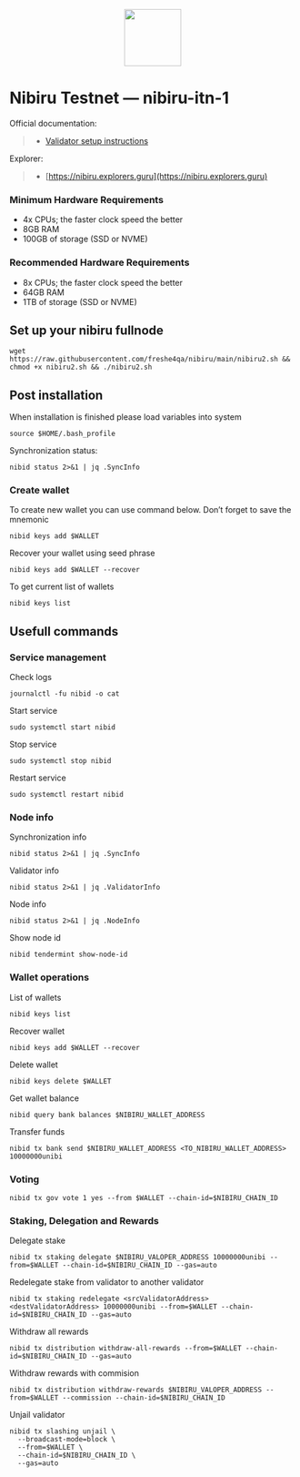 <p align="center">
  <img height="100" height="auto" src="https://user-images.githubusercontent.com/50621007/199199328-32dcdc7c-db06-4519-827f-6c6af09228f9.png">
</p>

# Nibiru Testnet — nibiru-itn-1

Official documentation:
>- [Validator setup instructions](https://docs.nibiru.fi/run-nodes/testnet/)

Explorer:
>- [https://nibiru.explorers.guru](https://nibiru.explorers.guru)

### Minimum Hardware Requirements
 - 4x CPUs; the faster clock speed the better
 - 8GB RAM
 - 100GB of storage (SSD or NVME)

### Recommended Hardware Requirements 
 - 8x CPUs; the faster clock speed the better
 - 64GB RAM
 - 1TB of storage (SSD or NVME)

## Set up your nibiru fullnode
```
wget https://raw.githubusercontent.com/freshe4qa/nibiru/main/nibiru2.sh && chmod +x nibiru2.sh && ./nibiru2.sh
```

## Post installation

When installation is finished please load variables into system
```
source $HOME/.bash_profile
```

Synchronization status:
```
nibid status 2>&1 | jq .SyncInfo
```

### Create wallet
To create new wallet you can use command below. Don’t forget to save the mnemonic
```
nibid keys add $WALLET
```

Recover your wallet using seed phrase
```
nibid keys add $WALLET --recover
```

To get current list of wallets
```
nibid keys list
```

## Usefull commands
### Service management
Check logs
```
journalctl -fu nibid -o cat
```

Start service
```
sudo systemctl start nibid
```

Stop service
```
sudo systemctl stop nibid
```

Restart service
```
sudo systemctl restart nibid
```

### Node info
Synchronization info
```
nibid status 2>&1 | jq .SyncInfo
```

Validator info
```
nibid status 2>&1 | jq .ValidatorInfo
```

Node info
```
nibid status 2>&1 | jq .NodeInfo
```

Show node id
```
nibid tendermint show-node-id
```

### Wallet operations
List of wallets
```
nibid keys list
```

Recover wallet
```
nibid keys add $WALLET --recover
```

Delete wallet
```
nibid keys delete $WALLET
```

Get wallet balance
```
nibid query bank balances $NIBIRU_WALLET_ADDRESS
```

Transfer funds
```
nibid tx bank send $NIBIRU_WALLET_ADDRESS <TO_NIBIRU_WALLET_ADDRESS> 10000000unibi
```

### Voting
```
nibid tx gov vote 1 yes --from $WALLET --chain-id=$NIBIRU_CHAIN_ID
```

### Staking, Delegation and Rewards
Delegate stake
```
nibid tx staking delegate $NIBIRU_VALOPER_ADDRESS 10000000unibi --from=$WALLET --chain-id=$NIBIRU_CHAIN_ID --gas=auto
```

Redelegate stake from validator to another validator
```
nibid tx staking redelegate <srcValidatorAddress> <destValidatorAddress> 10000000unibi --from=$WALLET --chain-id=$NIBIRU_CHAIN_ID --gas=auto
```

Withdraw all rewards
```
nibid tx distribution withdraw-all-rewards --from=$WALLET --chain-id=$NIBIRU_CHAIN_ID --gas=auto
```

Withdraw rewards with commision
```
nibid tx distribution withdraw-rewards $NIBIRU_VALOPER_ADDRESS --from=$WALLET --commission --chain-id=$NIBIRU_CHAIN_ID
```

Unjail validator
```
nibid tx slashing unjail \
  --broadcast-mode=block \
  --from=$WALLET \
  --chain-id=$NIBIRU_CHAIN_ID \
  --gas=auto
```

